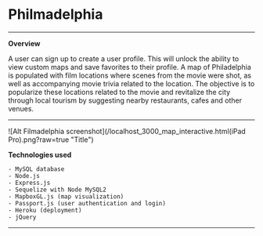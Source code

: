 # Philmadelphia


---

**Overview**

A user can sign up to create a user profile.  This will unlock the ability to view custom maps and save favorites to their profile.  A map of Philadelphia is populated with film locations where scenes from the movie were shot, as well as accompanying movie trivia related to the location. The objective is to popularize these locations related to the movie and revitalize the city through local tourism by suggesting nearby restaurants, cafes and other venues. 

---


![Alt Filmadelphia screenshot](/localhost_3000_map_interactive.html(iPad Pro).png?raw=true "Title") 
      

**Technologies used**
```
- MySQL database
- Node.js
- Express.js
- Sequelize with Node MySQL2
- MapboxGL.js (map visualization)
- Passport.js (user authentication and login)
- Heroku (deployment)
- jQuery
```

---

